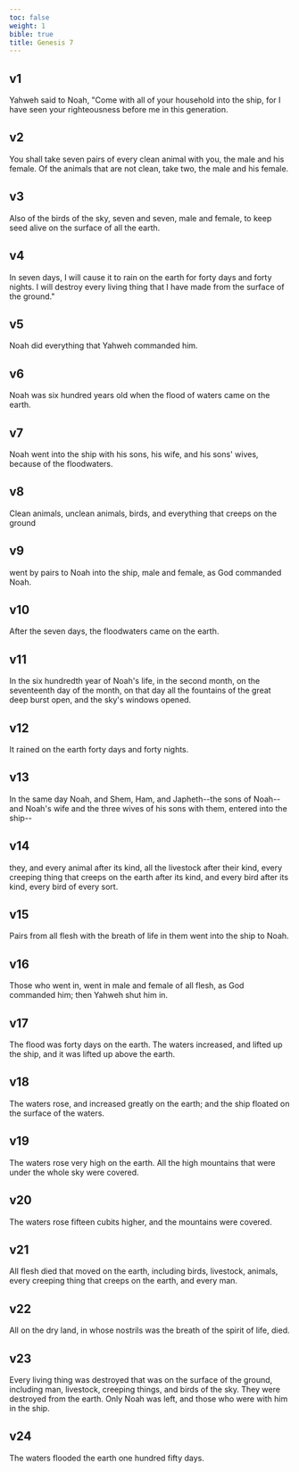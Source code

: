 ```yaml
---
toc: false
weight: 1
bible: true
title: Genesis 7
---
```




## v1 
Yahweh said to Noah, "Come with all of your household into the ship, for I have seen your righteousness before me in this generation. 

## v2 
You shall take seven pairs of every clean animal with you, the male and his female. Of the animals that are not clean, take two, the male and his female. 

## v3 
Also of the birds of the sky, seven and seven, male and female, to keep seed alive on the surface of all the earth. 

## v4 
In seven days, I will cause it to rain on the earth for forty days and forty nights. I will destroy every living thing that I have made from the surface of the ground." 

## v5 
Noah did everything that Yahweh commanded him. 

## v6 
Noah was six hundred years old when the flood of waters came on the earth. 

## v7 
Noah went into the ship with his sons, his wife, and his sons' wives, because of the floodwaters. 

## v8 
Clean animals, unclean animals, birds, and everything that creeps on the ground 

## v9 
went by pairs to Noah into the ship, male and female, as God commanded Noah. 

## v10 
After the seven days, the floodwaters came on the earth. 

## v11 
In the six hundredth year of Noah's life, in the second month, on the seventeenth day of the month, on that day all the fountains of the great deep burst open, and the sky's windows opened. 

## v12 
It rained on the earth forty days and forty nights. 

## v13 
In the same day Noah, and Shem, Ham, and Japheth--the sons of Noah--and Noah's wife and the three wives of his sons with them, entered into the ship-- 

## v14 
they, and every animal after its kind, all the livestock after their kind, every creeping thing that creeps on the earth after its kind, and every bird after its kind, every bird of every sort. 

## v15 
Pairs from all flesh with the breath of life in them went into the ship to Noah. 

## v16 
Those who went in, went in male and female of all flesh, as God commanded him; then Yahweh shut him in. 

## v17 
The flood was forty days on the earth. The waters increased, and lifted up the ship, and it was lifted up above the earth. 

## v18 
The waters rose, and increased greatly on the earth; and the ship floated on the surface of the waters. 

## v19 
The waters rose very high on the earth. All the high mountains that were under the whole sky were covered. 

## v20 
The waters rose fifteen cubits higher, and the mountains were covered. 

## v21 
All flesh died that moved on the earth, including birds, livestock, animals, every creeping thing that creeps on the earth, and every man. 

## v22 
All on the dry land, in whose nostrils was the breath of the spirit of life, died. 

## v23 
Every living thing was destroyed that was on the surface of the ground, including man, livestock, creeping things, and birds of the sky. They were destroyed from the earth. Only Noah was left, and those who were with him in the ship. 

## v24 
The waters flooded the earth one hundred fifty days.


